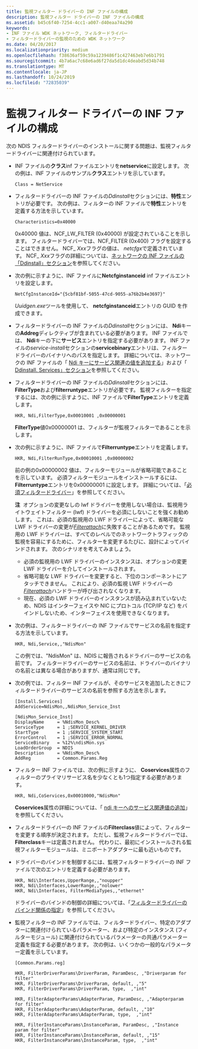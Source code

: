 ```yaml
---
title: 監視フィルター ドライバーの INF ファイルの構成
description: 監視フィルター ドライバーの INF ファイルの構成
ms.assetid: b45c6f40-7254-4cc1-a007-d40eaa74a290
keywords:
- INF ファイル WDK ネットワーク, フィルタードライバー
- フィルタードライバーの監視のための WDK ネットワーク
ms.date: 04/20/2017
ms.localizationpriority: medium
ms.openlocfilehash: f38636af59c59a1239486f1c427463eb7e6b1791
ms.sourcegitcommit: 4b7a6ac7c68e6ad6f27da5d1dc4deabd5d34b748
ms.translationtype: MT
ms.contentlocale: ja-JP
ms.lasthandoff: 10/24/2019
ms.locfileid: "72835039"
---
```

# <a name="configuring-an-inf-file-for-a-monitoring-filter-driver"></a>監視フィルター ドライバーの INF ファイルの構成





次の NDIS フィルタードライバーのインストールに関する問題は、監視フィルタードライバーに関連付けられています。

-   INF ファイルの**クラス**inf ファイルエントリを**netservice**に設定します。 次の例は、INF ファイルのサンプル**クラス**エントリを示しています。
    ```INF
    Class = NetService
    ```

-   フィルタードライバーの INF ファイルの*Ddinstall*セクションには、**特性**エントリが必要です。 次の例は、フィルターの INF ファイルで**特性**エントリを定義する方法を示しています。

    ```INF
    Characteristics=0x40000
    ```

    0x40000 値は、NCF\_LW\_FILTER (0x40000) が設定されていることを示します。 フィルタードライバーでは、NCF\_FILTER (0x400) フラグを設定することはできません。 NCF\_ *Xxx*フラグの値は、 *netcfgx*で定義されています。 NCF\_ *Xxx*フラグの詳細については、[ネットワークの INF ファイルの「Ddinstall」セクション](ddinstall-section-in-a-network-inf-file.md)を参照してください。

-   次の例に示すように、INF ファイルに**Netcfginstanceid** inf ファイルエントリを設定します。

    ```INF
    NetCfgInstanceId="{5cbf81bf-5055-47cd-9055-a76b2b4e3697}"
    ```

    *Uuidgen.exe*ツールを使用して、 **netcfginstanceid**エントリの GUID を作成できます。

-   フィルタードライバーの INF ファイルの*Ddinstall*セクションには、 **Ndi**キーの**Addreg**ディレクティブが含まれている必要があります。 INF ファイルでは、 **Ndi**キーの下に**サービス**エントリを指定する必要があります。 INF ファイルの*service-install*セクションの**servicebinary**エントリは、フィルタードライバーのバイナリへのパスを指定します。 詳細については、ネットワークの INF ファイルの「 [Ndi キーにサービス関連の値を追加する](adding-service-related-values-to-the-ndi-key.md)」および「 [Ddinstall. Services」セクション](ddinstall-services-section-in-a-network-inf-file.md)を参照してください。

-   フィルタードライバーの INF ファイルの*Ddinstall*セクションには、 **FilterType**および**filterruntype**エントリが必要です。 監視フィルターを指定するには、次の例に示すように、INF ファイルで**FilterType**エントリを定義します。

    ```INF
    HKR, Ndi,FilterType,0x00010001 ,0x00000001
    ```

    **FilterType**値0x00000001 は、フィルターが監視フィルターであることを示します。

-   次の例に示すように、INF ファイルで**Filterruntype**エントリを定義します。

    ```INF
    HKR, Ndi,FilterRunType,0x00010001 ,0x00000002
    ```

    前の例の0x00000002 値は、フィルターモジュールが省略可能であることを示しています。 必須フィルターモジュールをインストールするには、 **Filterruntype**エントリを0x00000001 に設定します。 詳細については、「[必須フィルタードライバー](mandatory-filter-drivers.md)」を参照してください。

    **注**  オプションの変更なしの lwf ドライバーを使用しない場合は、監視用ライトウェイトフィルター (lwf) ドライバーを必須にしないことを強くお勧めします。 これは、必須の監視用の LWF ドライバーによって、省略可能な LWF ドライバーの変更が[*Filterattach*](https://docs.microsoft.com/windows-hardware/drivers/ddi/ndis/nc-ndis-filter_attach)に失敗することがあるためです。 監視用の LWF ドライバーは、すべてのレベルでのネットワークトラフィックの監視を容易にするために、フィルターを変更するたびに、設計によってバインドされます。 次のシナリオを考えてみましょう。
    -   必須の監視用の LWF ドライバーのインスタンスは、オプションの変更 LWF ドライバーを介してインストールされます。
    -   省略可能な LWF ドライバーを変更すると、下位のコンポーネントにアタッチできません。 これにより、必須の監視 LWF ドライバーの[*Filterattach*](https://docs.microsoft.com/windows-hardware/drivers/ddi/ndis/nc-ndis-filter_attach)ハンドラーが呼び出されなくなります。
    -   現在、必須の LWF ドライバーのインスタンスが読み込まれていないため、NDIS はインターフェイスや NIC にプロトコル (TCP/IP など) をバインドしないため、インターフェイスを使用できなくなります。

     

-   次の例は、フィルタードライバーの INF ファイルでサービスの名前を指定する方法を示しています。

    ```INF
    HKR, Ndi,Service,,"NdisMon"
    ```

    この例では、"NdisMon" は、NDIS に報告されるドライバーのサービスの名前です。 フィルタードライバーのサービスの名前は、ドライバーのバイナリの名前とは異なる場合がありますが、通常は同じです。

-   次の例では、フィルター INF ファイルが、そのサービスを追加したときにフィルタードライバーのサービスの名前を参照する方法を示します。
    ```INF
    [Install.Services]
    AddService=NdisMon,,NdisMon_Service_Inst

    [NdisMon_Service_Inst]
    DisplayName     = %NdisMon_Desc%
    ServiceType     = 1 ;SERVICE_KERNEL_DRIVER
    StartType       = 1 ;SERVICE_SYSTEM_START
    ErrorControl    = 1 ;SERVICE_ERROR_NORMAL
    ServiceBinary   = %12%\ndisMon.sys
    LoadOrderGroup  = NDIS
    Description     = %NdisMon_Desc%
    AddReg          = Common.Params.Reg
    ```

-   フィルター INF ファイルでは、次の例に示すように、 **Coservices**属性のフィルターのプライマリサービス名を少なくとも1つ指定する必要があります。

    ```INF
    HKR, Ndi,CoServices,0x00010000,"NdisMon"
    ```

    **Coservices**属性の詳細については、「 [ndi キーへのサービス関連値の追加](adding-service-related-values-to-the-ndi-key.md)」を参照してください。

-   フィルタードライバーの INF ファイルの**Filterclass**値によって、フィルターを変更する順序が決定されます。 ただし、監視フィルタードライバーでは、 **Filterclass**キーは定義されません。 代わりに、最初にインストールされる監視フィルターモジュールは、ミニポートアダプターに最も近いものです。

-   ドライバーのバインドを制御するには、監視フィルタードライバーの INF ファイルで次のエントリを定義する必要があります。

    ```INF
    HKR, Ndi\Interfaces,UpperRange,,"noupper"
    HKR, Ndi\Interfaces,LowerRange,,"nolower"
    HKR, Ndi\Interfaces, FilterMediaTypes,,"ethernet"
    ```

    ドライバーのバインドの制御の詳細については、「[フィルタードライバーのバインド関係の指定](specifying-filter-driver-binding-relationships.md)」を参照してください。

-   監視フィルターの INF ファイルでは、フィルタードライバー、特定のアダプターに関連付けられているパラメーター、および特定のインスタンス (フィルターモジュール) に関連付けられているパラメーターの共通パラメーター定義を指定する必要があります。 次の例は、いくつかの一般的なパラメーター定義を示しています。
    ```INF
    [Common.Params.reg]

    HKR, FilterDriverParams\DriverParam, ParamDesc, ,"Driverparam for filter"
    HKR, FilterDriverParams\DriverParam, default, ,"5"
    HKR, FilterDriverParams\DriverParam, type,  ,"int"

    HKR, FilterAdapterParams\AdapterParam, ParamDesc, ,"Adapterparam for filter"
    HKR, FilterAdapterParams\AdapterParam, default, ,"10"
    HKR, FilterAdapterParams\AdapterParam, type,  ,"int"

    HKR, FilterInstanceParams\InstanceParam, ParamDesc, ,"Instance param for filter"
    HKR, FilterInstanceParams\InstanceParam, default, ,"15"
    HKR, FilterInstanceParams\InstanceParam, type,  ,"int"
    ```

 

 





